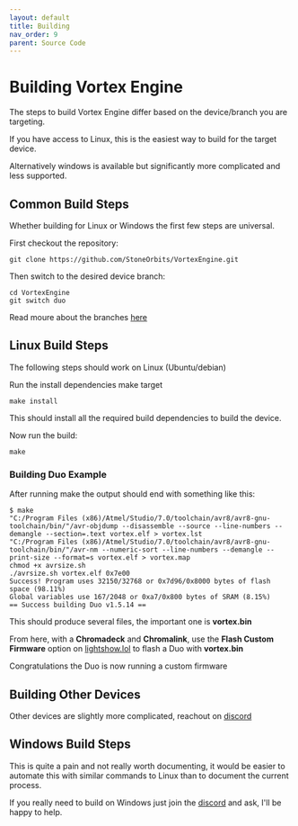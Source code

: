 ```yaml
---
layout: default
title: Building
nav_order: 9
parent: Source Code
---
```


# Building Vortex Engine

The steps to build Vortex Engine differ based on the device/branch you are targeting.

If you have access to Linux, this is the easiest way to build for the target device.

Alternatively windows is available but significantly more complicated and less supported.

## Common Build Steps

Whether building for Linux or Windows the first few steps are universal.

First checkout the repository:

```
git clone https://github.com/StoneOrbits/VortexEngine.git
```

Then switch to the desired device branch:
```
cd VortexEngine
git switch duo
```
Read moure about the branches [here](source_branches.html)

## Linux Build Steps
The following steps should work on Linux (Ubuntu/debian)

Run the install dependencies make target
```
make install
```

This should install all the required build dependencies to build the device.

Now run the build:
```
make
```

### Building Duo Example
After running make the output should end with something like this:

```
$ make
"C:/Program Files (x86)/Atmel/Studio/7.0/toolchain/avr8/avr8-gnu-toolchain/bin/"/avr-objdump --disassemble --source --line-numbers --demangle --section=.text vortex.elf > vortex.lst
"C:/Program Files (x86)/Atmel/Studio/7.0/toolchain/avr8/avr8-gnu-toolchain/bin/"/avr-nm --numeric-sort --line-numbers --demangle --print-size --format=s vortex.elf > vortex.map
chmod +x avrsize.sh
./avrsize.sh vortex.elf 0x7e00
Success! Program uses 32150/32768 or 0x7d96/0x8000 bytes of flash space (98.11%)
Global variables use 167/2048 or 0xa7/0x800 bytes of SRAM (8.15%)
== Success building Duo v1.5.14 ==
```

This should produce several files, the important one is **vortex.bin**

From here, with a **Chromadeck** and **Chromalink**, use the **Flash Custom Firmware** option on [lightshow.lol](https://lightshow.lol) to flash a Duo with **vortex.bin**

Congratulations the Duo is now running a custom firmware

## Building Other Devices

Other devices are slightly more complicated, reachout on [discord](support.html)

## Windows Build Steps
This is quite a pain and not really worth documenting, it would be easier to automate this with similar commands to Linux than to document the current process.

If you really need to build on Windows just join the [discord](support.html) and ask, I'll be happy to help.